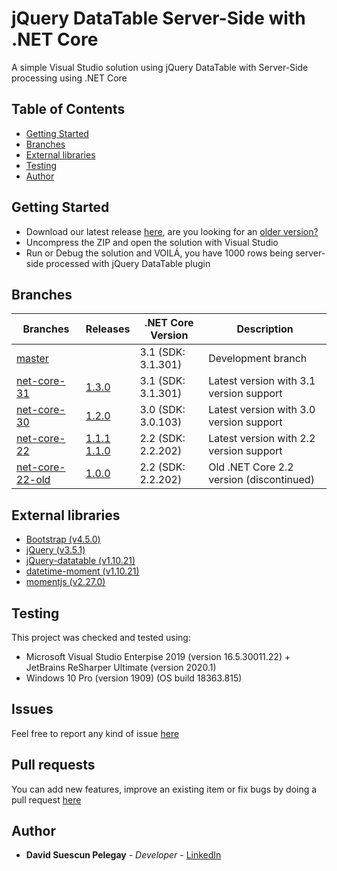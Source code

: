 # jQuery DataTable Server-Side with .NET Core

A simple Visual Studio solution using jQuery DataTable with Server-Side processing using .NET Core

## Table of Contents

* [Getting Started](#getting-started)
* [Branches](#branches)
* [External libraries](#external-libraries)
* [Testing](#testing)
* [Author](#author)

## Getting Started

* Download our latest release [here](https://github.com/DavidSuescunPelegay/jQuery-datatable-server-side-net-core/releases/latest), are you looking for an [older version?](https://github.com/DavidSuescunPelegay/jQuery-datatable-server-side-net-core/releases)
* Uncompress the ZIP and open the solution with Visual Studio
* Run or Debug the solution and VOILÁ, you have 1000 rows being server-side processed with jQuery DataTable plugin

## Branches

| Branches | Releases | .NET Core Version | Description |
|-|-|-|-|
| [master](https://github.com/DavidSuescunPelegay/jQuery-datatable-server-side-net-core/tree/master) |  | 3.1 (SDK: 3.1.301) | Development branch |
| [net-core-31](https://github.com/DavidSuescunPelegay/jQuery-datatable-server-side-net-core/tree/net-core-31) | [1.3.0](https://github.com/DavidSuescunPelegay/jQuery-datatable-server-side-net-core/releases/tag/1.3.0) | 3.1 (SDK: 3.1.301) | Latest version with 3.1 version support |
| [net-core-30](https://github.com/DavidSuescunPelegay/jQuery-datatable-server-side-net-core/tree/net-core-30) | [1.2.0](https://github.com/DavidSuescunPelegay/jQuery-datatable-server-side-net-core/releases/tag/1.2.0) | 3.0 (SDK: 3.0.103) | Latest version with 3.0 version support |
| [net-core-22](https://github.com/DavidSuescunPelegay/jQuery-datatable-server-side-net-core/tree/net-core-22) | [1.1.1](https://github.com/DavidSuescunPelegay/jQuery-datatable-server-side-net-core/releases/tag/1.1.1)<br>[1.1.0](https://github.com/DavidSuescunPelegay/jQuery-datatable-server-side-net-core/releases/tag/1.1.0) | 2.2 (SDK: 2.2.202) | Latest version with 2.2 version support |
| [net-core-22-old](https://github.com/DavidSuescunPelegay/jQuery-datatable-server-side-net-core/tree/net-core-22-old) | [1.0.0](https://github.com/DavidSuescunPelegay/jQuery-datatable-server-side-net-core/releases/tag/1.0.0) | 2.2 (SDK: 2.2.202) | Old .NET Core 2.2 version (discontinued) |

## External libraries

* [Bootstrap (v4.5.0)](https://getbootstrap.com/)
* [jQuery (v3.5.1)](https://jquery.com/)
* [jQuery-datatable (v1.10.21)](https://datatables.net/)
* [datetime-moment (v1.10.21)](https://datatables.net/plug-ins/sorting/datetime-moment)
* [momentjs (v2.27.0)](https://momentjs.com/)

## Testing

This project was checked and tested using:

* Microsoft Visual Studio Enterpise 2019 (version 16.5.30011.22) + JetBrains ReSharper Ultimate (version 2020.1)
* Windows 10 Pro (version 1909) (OS build 18363.815)

## Issues

Feel free to report any kind of issue [here](https://github.com/DavidSuescunPelegay/jQuery-datatable-server-side-net-core/issues/new)

## Pull requests

You can add new features, improve an existing item or fix bugs by doing a pull request [here](https://github.com/DavidSuescunPelegay/jQuery-datatable-server-side-net-core/pulls)

## Author

* **David Suescun Pelegay** - *Developer* - [LinkedIn](https://www.linkedin.com/in/DavidSuescunPelegay)
